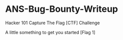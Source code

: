 # ANS-Bug-Bounty-Writeup

Hacker 101 Capture The Flag [CTF] Challenge

A little something to get you started [Flag 1]
